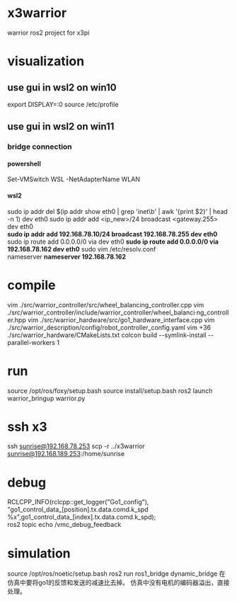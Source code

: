# x3warrior
warrior ros2 project for x3pi 

# visualization
## use gui in wsl2 on win10
export DISPLAY=<wsl ipv4>:0
source /etc/profile
## use gui in wsl2 on win11
### bridge connection
#### powershell
Set-VMSwitch WSL -NetAdapterName WLAN 
#### wsl2
sudo ip addr del $(ip addr show eth0 | grep 'inet\b' | awk '{print $2}' | head -n 1) dev eth0
sudo ip addr add <ip_new>/24 broadcast <gateway.255> dev eth0  
**sudo ip addr add 192.168.78.10/24 broadcast 192.168.78.255 dev eth0**
sudo ip route add 0.0.0.0/0 via <gateway> dev eth0 
**sudo ip route add 0.0.0.0/0 via 192.168.78.162 dev eth0**
sudo vim /etc/resolv.conf  
nameserver <gateway>
**nameserver 192.168.78.162**

# compile
vim ./src/warrior_controller/src/wheel_balancing_controller.cpp
vim ./src/warrior_controller/include/warrior_controller/wheel_balanci·ng_controller.hpp
vim ./src/warrior_hardware/src/go1_hardware_interface.cpp
vim ./src/warrior_description/config/robot_controller_config.yaml
vim +36 ./src/warrior_hardware/CMakeLists.txt
colcon build --symlink-install --parallel-workers 1

# run
source /opt/ros/foxy/setup.bash
source install/setup.bash
ros2 launch warrior_bringup warrior.py

# ssh x3
ssh sunrise@192.168.78.253
scp -r ../x3warrior sunrise@192.168.189.253:/home/sunrise

# debug
RCLCPP_INFO(rclcpp::get_logger("Go1_config"), "go1_control_data_[position].tx.data.comd.k_spd %x",go1_control_data_[index].tx.data.comd.k_spd);    
ros2 topic echo /vmc_debug_feedback

# simulation
source /opt/ros/noetic/setup.bash
ros2 run ros1_bridge dynamic_bridge
在仿真中要将go1的反馈和发送的减速比去掉。
仿真中没有电机的编码器溢出，直接处理。
